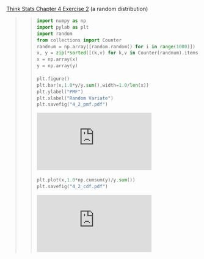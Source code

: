 [Think Stats Chapter 4 Exercise 2](http://greenteapress.com/thinkstats2/html/thinkstats2005.html#toc41) (a random distribution)

>>```python
>> import numpy as np
>> import pylab as plt
>> import random
>> from collections import Counter
>> randnum = np.array([random.random() for i in range(1000)])
>> x, y = zip(*sorted([(k,v) for k,v in Counter(randnum).items()]))
>> x = np.array(x)
>> y = np.array(y)
>> 
>> plt.figure()
>> plt.bar(x,1.0*y/y.sum(),width=1.0/len(x))
>> plt.ylabel("PMF")
>> plt.xlabel("Random Variate")
>> plt.savefig("4_2_pmf.pdf")
>>```
>>![\label{pmf}](https://github.com/leeguoo/dsp/blob/master/statistics/4_2_pmf.pdf)
>>
>>```python
>> plt.plot(x,1.0*np.cumsum(y)/y.sum())
>> plt.savefig("4_2_cdf.pdf")
>>```  
>>![](https://github.com/leeguoo/dsp/blob/master/statistics/4_2_cdf.pdf)
